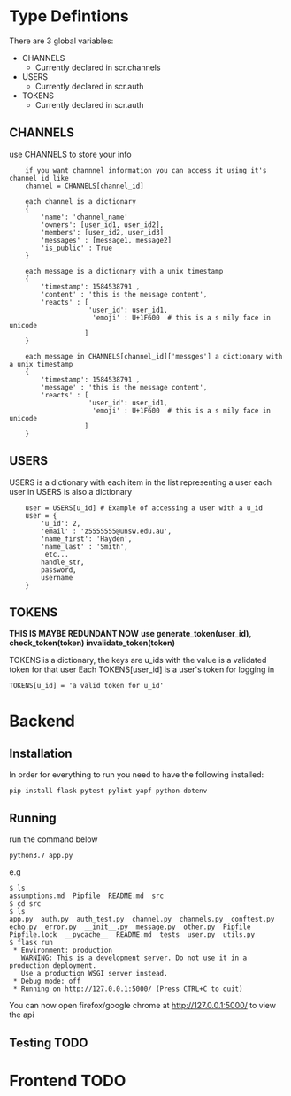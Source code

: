# Type Defintions
There are 3 global variables:
- CHANNELS
    - Currently declared in scr.channels
- USERS
    - Currently declared in scr.auth
- TOKENS
    - Currently declared in scr.auth

## CHANNELS
use CHANNELS to store your info

``` 
    if you want channnel information you can access it using it's channel id like
    channel = CHANNELS[channel_id]

    each channel is a dictionary 
    { 
        'name': 'channel_name'
        'owners': [user_id1, user_id2],
        'members': [user_id2, user_id3]
        'messages' : [message1, message2] 
        'is_public' : True
    }

    each message is a dictionary with a unix timestamp
    {
        'timestamp': 1584538791 ,
        'content' : 'this is the message content',
        'reacts' : [ 
                    'user_id': user_id1,
                     'emoji' : U+1F600  # this is a s mily face in unicode
                   ]
    }

```

```
    each message in CHANNELS[channel_id]['messges'] a dictionary with a unix timestamp
    {
        'timestamp': 1584538791 ,
        'message' : 'this is the message content',
        'reacts' : [ 
                    'user_id': user_id1,
                     'emoji' : U+1F600  # this is a s mily face in unicode
                   ]
    }

```



## USERS
USERS is a dictionary with each item in the list representing a user
each user in USERS is also a dictionary
```
    user = USERS[u_id] # Example of accessing a user with a u_id
    user = {
        'u_id': 2,
        'email' : 'z5555555@unsw.edu.au',
        'name_first': 'Hayden', 
        'name_last' : 'Smith', 
         etc...
        handle_str,
        password,
        username
    }
```

## TOKENS
__THIS IS MAYBE REDUNDANT NOW__ 
__use generate_token(user_id), check_token(token) invalidate_token(token)__

TOKENS is a dictionary, the keys are u_ids with the value is a validated token for that user
Each TOKENS[user_id] is a user's token for logging in
```
TOKENS[u_id] = 'a valid token for u_id'
```



# Backend
## Installation
In order for everything to run you need to have the following installed:

```
pip install flask pytest pylint yapf python-dotenv
```

## Running
run the command below
```
python3.7 app.py
```
e.g

```
$ ls
assumptions.md	Pipfile  README.md  src
$ cd src
$ ls       
app.py	auth.py  auth_test.py  channel.py  channels.py	conftest.py  echo.py  error.py	__init__.py  message.py  other.py  Pipfile  Pipfile.lock  __pycache__  README.md  tests  user.py  utils.py
$ flask run
 * Environment: production
   WARNING: This is a development server. Do not use it in a production deployment.
   Use a production WSGI server instead.
 * Debug mode: off
 * Running on http://127.0.0.1:5000/ (Press CTRL+C to quit)
```

You can now open firefox/google chrome at http://127.0.0.1:5000/ to view the api


## Testing TODO

# Frontend TODO


